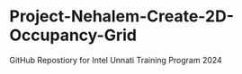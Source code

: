 # Project-Nehalem-Create-2D-Occupancy-Grid
GitHub Repostiory for Intel Unnati Training Program 2024
